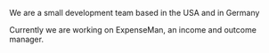 We are a small development team based in the USA and in Germany

Currently we are working on ExpenseMan, an income and outcome manager.
